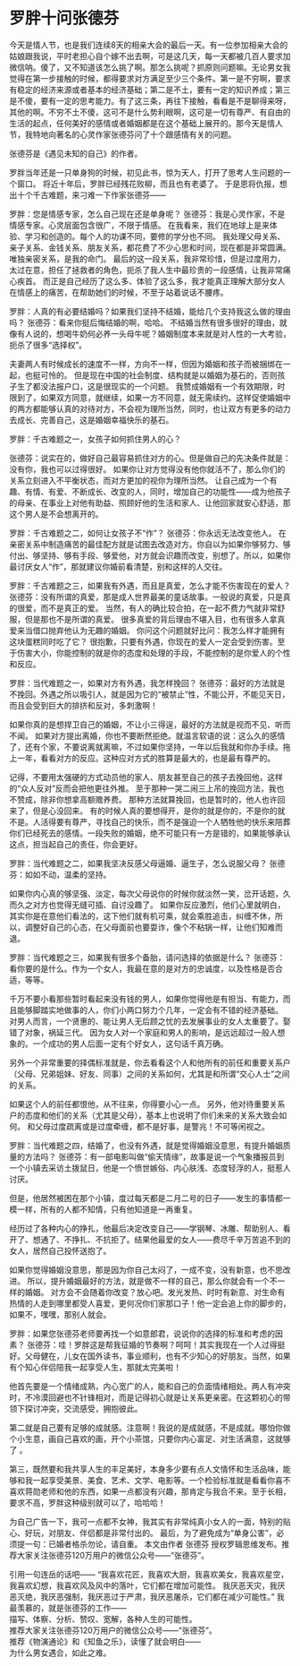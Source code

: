# 罗胖十问张德芬

今天是情人节，也是我们连续8天的相亲大会的最后一天。有一位参加相亲大会的姑娘跟我说，平时老担心自个嫁不出去啊，可是这几天，每一天都被几百人要求加微信呐。傻了，又不知道该怎么挑了啊。那怎么挑呢？抓原则问题嘛。无论男女我觉得在第一步接触的时候，都得要求对方满足至少三个条件。第一是不穷啊，要求有稳定的经济来源或者基本的经济基础；第二是不土，要有一定的知识养成；第三是不傻，要有一定的思考能力。有了这三条，再往下接触，看看是不是聊得来呀，其他的啊。不穷不土不傻，这可不是什么势利眼啊，这可是一切有尊严、有自由的生活的起点，任何美好的感情或者婚姻都是在这个基础上展开的。那今天是情人节，我特地向著名的心灵作家张德芬问了十个跟感情有关的问题。

张德芬是《遇见未知的自己》的作者。

罗胖当年还是一只单身狗的时候，初见此书，惊为天人，打开了思考人生问题的一个窗口。
将近十年后，罗胖已经残花败柳，而且也有老婆了。
于是恩将仇报，想出十个千古难题，来刁难一下作家张德芬——

罗胖：您是情感专家，怎么自己现在还是单身呢？
张德芬：我是心灵作家，不是情感专家。心灵层面包含很广，不限于情感。
在我看来，我们在地球上是来体验、学习和创造的。每个人的功课不同，要修的学分也不同。
我处理父母关系、亲子关系、金钱关系、朋友关系，都花费了不少心思和时间，现在都是非常圆满。唯独亲密关系，是我的命门。
最后的这一段关系，我非常珍惜，但是过度用力，太过在意，担任了拯救者的角色，扼杀了我人生中最珍贵的一段感情，让我非常痛心疾首。
而正是自己经历了这么多、体验了这么多，我才能真正理解大部分女人在情感上的痛苦，在帮助她们的时候，不至于站着说话不腰疼。

罗胖：人真的有必要结婚吗？如果我们坚持不结婚，能给几个支持我这么做的理由吗？
张德芬：看来你挺后悔结婚的啊，哈哈。
不结婚当然有很多很好的理由，就像有人说的，想喝牛奶何必养一头母牛呢？婚姻制度本来就是对人性的一大考验，扼杀了很多“选择权”。

夫妻两人有时候成长的速度不一样，方向不一样，但因为婚姻和孩子而被捆绑在一起，也挺可怜的。
但是现在中国的社会制度、结构就是以婚姻为基石的，否则孩子生了都没法报户口，这是很现实的一个问题。
我赞成婚姻有一个有效期限，时限到了，如果双方同意，就继续，如果一方不同意，就无需续约。这样促使婚姻中的两方都能够认真的对待对方，不会视为理所当然，同时，也让双方有更多的动力去成长、完善自己，这是婚姻幸福快乐的基石。

罗胖：千古难题之一，女孩子如何抓住男人的心？

张德芬：说实在的，做好自己最容易抓住对方的心。但是做自己的先决条件就是：没有你，我也可以过得很好。
如果你让对方觉得没有他你就活不了，那么你们的关系立刻进入不平衡状态，而对方更加的视你为理所当然。
让自己成为一个有趣、有情、有爱、不断成长、改变的人，同时，增加自己的功能性——成为他孩子的母亲、在事业上对他有助益、照顾好他的生活和家人、让他回家就安心舒适，那这个男人是不会想离开的。

罗胖：千古难题之二，如何让女孩子不“作”？
张德芬：你永远无法改变他人。
在亲密关系中制造痛苦的最佳配方就是试图去改造对方。你自以为如果你够努力、够付出、够坚持、够有手段、够爱他，对方就会识趣而改变，别想了。所以，如果你最讨厌女人“作”，那就建议你婚前看清楚，别和这样的人交往。

罗胖：千古难题之三，如果我有外遇，而且是真爱，怎么才能不伤害现在的爱人？
张德芬：没有所谓的真爱，那是成人世界最美的童话故事。一般说的真爱，只是真的很爱，而不是真正的爱。
当然，有人的确比较合拍，在一起不费力气就非常舒服，但是那也不是所谓的真爱。
很多真爱的背后理由不堪入目，也有很多人拿真爱来当借口抛弃他认为无趣的婚姻。
你问这个问题就好比问：我怎么样才能拥有这块蛋糕同时吃了它？
很抱歉，只要有外遇，你现在的爱人一定会受到伤害。至于伤害大小，你能控制的就是你的态度和处理的手段，不能控制的是你爱人的个性和反应。

罗胖：当代难题之一，如果对方有外遇，我怎样挽回？
张德芬：最好的方法就是不挽回。外遇之所以吸引人，就是因为它的“被禁止”性，不能公开，不能见天日，而且会受到巨大的排挤和反对，多刺激啊！

如果你真的是想捍卫自己的婚姻，不让小三得逞，最好的方法就是视而不见、听而不闻。
如果对方提出离婚，你也不要断然拒绝。就温言软语的说：这么久的感情了，还有个家，不要说离就离嘛，不过如果你坚持，一年以后我就和你办手续。拖上一年，看看对方的反应。这种应对方式的胜算是最大的，也是最有尊严的。

记得，不要用太强硬的方式动员他的家人、朋友甚至自己的孩子去挽回他，这样的“众人反对”反而会把他更往外推。
至于那种一哭二闹三上吊的挽回方法，我也不赞成，除非你想拿高额赡养费。
那种方法就算挽回，也是暂时的，他人也许回来了，但是心没回来。
有的时候人真的要想得开，是你的就是你的，不是你的就不是。人活得要有尊严，寻找自己的快乐，而不是强迫一个人牺牲他的快乐来陪葬你们已经死去的感情。一段失败的婚姻，绝不可能只有一方是错的，如果能够承认这点，担当起自己的责任，你会更好。

罗胖：当代难题之二，如果我坚决反感父母逼婚、逼生子，怎么说服父母？
张德芬：如如不动，温柔的坚持。

如果你内心真的够坚强、淡定，每次父母说你的时候你就淡然一笑，岔开话题，久而久之对方也觉得无缝可插、自讨没趣了。
如果你反应激烈，他们心里就明白，其实你是在意他们看法的，这下他们就有机可乘，就会乘胜追击，纠缠不休，所以，调整好自己的心态，在父母面前也要耍诈，像个不粘锅一样，让他们知难而退。

罗胖：当代难题之三，如果我有很多个备胎，请问选择的依据是什么？
张德芬：看你要的是什么。作为一个女人，我最在意的是对方的忠诚度，以及性格是否合适，等等。

千万不要小看那些暂时看起来没有钱的男人，如果你觉得他是有担当、有能力，而且能够脚踏实地做事的人，你们小两口努力个几年，一定会有不错的经济基础。
对男人而言，一个贤惠的、能让男人无后顾之忧的去发展事业的女人太重要了。娶错了对象，祸延三代。
因为女人对一个家庭和男人的影响，是远远超过一般人想象的。一个成功的男人后面一定有个好女人，这句话千真万确。

另外一个非常重要的择偶标准就是，你去看看这个人和他所有的前任和重要关系户（父母、兄弟姐妹、好友、同事）之间的关系如何，尤其是和所谓“交心人士”之间的关系。

如果这个人的前任都恨他，从不往来，你得要小心一点。
另外，他对待重要关系户的态度和他们的关系（尤其是父母），基本上也说明了你们未来的关系大致会如何。
和父母过度疏离或是过度牵缠，都不是好事，是警兆！不可等闲视之。

罗胖：当代难题之四，结婚了，也没有外遇，就是觉得婚姻没意思，有提升婚姻质量的方法吗？
张德芬：有一部电影叫做“偷天情缘”，故事是说一个气象播报员到一个小镇去采访土拨鼠日，他是一个愤世嫉俗、内心肤浅、态度轻浮的人，挺惹人讨厌。

但是，他居然被困在那个小镇，度过每天都是二月二号的日子——发生的事情都一模一样，所有的人都不知情，只有他知道是一再重复。

经历过了各种内心的挣扎，他最后决定改变自己——学钢琴、冰雕、帮助别人、看开了、想通了、不挣扎、不抗拒了。结果他最爱的女人——费尽千辛万苦追不到的女人，居然自己投怀送抱了。

如果你觉得婚姻没意思，那是因为你自己太闷了，一成不变，没有新意，也不思改进。
所以，提升婚姻最好的方法，就是做不一样的自己，那么你就会有一个不一样的婚姻。
对方会不会随着你改变？放心吧。发光发热、时时有新意、对生命有热情的人走到哪里都受人喜爱，更何况你们家那口子！他一定会追上你的脚步的，如果不，嘿嘿，那别人就会。

罗胖：如果您张德芬老师要再找一个如意郎君，说说你的选择的标准和考虑的因素？
张德芬：哇！罗胖这是帮我征婚的节奏啊？呵呵！其实我现在一个人过得挺好。父母健在，儿女在国外读书，事业顺利，也有不少知心的好朋友。当然，如果有个知心伴侣陪我一起享受人生，那就太完美啦！

他首先要是一个情绪成熟，内心宽广的人，能和自己的负面情绪相处。两人有冲突时，不冷漠回避也不针锋相对，而是记得初心就是让关系更亲密。在这颗初心的带领下探讨冲突，交流感受，拥抱彼此。

第二就是自己要有足够的成就感。注意啊！我说的是成就感，不是成就。哪怕你做个小生意，画自己喜欢的画，开个小茶馆，只要你内心富足、对生活满意，这就够了 。

第三，既然要和我共享人生的丰足美好，本身多少要有点人文情怀和生活品味，能够和我一起享受美景、美食、艺术、文学、电影等。一个检验标准就是看看你喜不喜欢蒋勋老师和他的东西，如果一点都没有兴趣，那肯定与我合不来。至于长相，要求不高，罗胖这种级别就可以了，哈哈哈！

为自己广告一下，我可一点都不女神，我其实有非常纯真小女人的一面，特别的贴心、好玩，对朋友、伴侣都是非常付出的。
最后，为了避免成为“单身公害”，必须提一句：已婚者格杀勿论，请自重。
本文由作者 张德芬 授权罗辑思维发布。推荐大家关注张德芬120万用户的微信公众号——“张德芬”。

引用一句连岳的话吧——
“我喜欢花匠，我喜欢大厨，我喜欢美女，我喜欢星空，我喜欢幻想，我喜欢风及风中的落叶，它们都在增加可能性。
我厌恶天灾，我厌恶灭绝，我厌恶强制，我厌恶过于严肃，我厌恶屠杀，它们都在减少可能性。”
我最羡慕的，就是张德芬的工作——  
描写、体察、分析、赞叹、宽解，各种人生的可能性。  
推荐大家关注张德芬120万用户的微信公众号——“张德芬”。  
推荐《物演通论》和《知鱼之乐》，读懂了就会明白——  
为什么男女遇合，如此之难。  